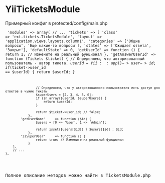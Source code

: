 YiiTicketsModule
================
Примерный конфиг в protected/config/main.php

<code><pre>
'modules'    => array(
        // ...
        'tickets' => [
            'class'           => 'ext.tickets.TicketsModule',
            'layout'          => 'application.views.layouts.column1',
            'categories'      => ['Общие вопросы', 'Еще какие-то вопросы'],
            'states'          => ['Ожидает ответа', 'Закрыт'],
            'defaultState'    => 0,
            'getUserId'       => function () {
                    return 1; // Измените на реальный фунционал
                },
            'getAnswerUserId' => function (Tickets $ticket) {
                    // Определяем, что авторизованный пользователь - автор тикета.
                    $userId = Yii::app()->user->id;
                    if ($ticket->user_id == $userId) {
                        return $userId;
                    }

                    // Определяем, что у авторизованного пользователя есть доступ для ответов в чужие тикеты
                    $superUsers = [2, 3, 4, 5, 6];
                    if (in_array($userId, $superUsers)) {
                        return $userId;
                    }

                    return $ticket->user_id; // false;
                },
            'getUserName'     => function ($id) {
                    $users = [0 => 'User', 1 => 'Admin'];

                    return isset($users[$id]) ? $users[$id] : $id;
                },
            'isSuperUser'     => function () {
                    return true; // Измените на реальный фунционал
                }
        ],
        // ...
    ),
<pre></code>
Полное описание методов можно найти в TicketsModule.php
